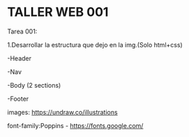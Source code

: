 # TALLER WEB 001
Tarea 001:


1.Desarrollar la estructura que dejo en la img.(Solo html+css)

-Header

-Nav

-Body (2 sections)

-Footer




images: https://undraw.co/illustrations


font-family:Poppins - https://fonts.google.com/
